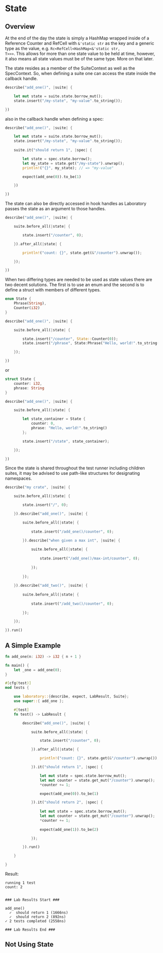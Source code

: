 # State

## Overview
At the end of the day the state is simply a HashMap wrapped inside of a Reference Counter and RefCell with <code>&'static str</code> as the key and a generic type as the value, e.g. <code>Rc<RefCell<HashMap<&'static str, T>>></code>. This allows for more than one state value to be held at time, however, it also means all state values must be of the same type. More on that later.

The state resides as a member of the SuiteContext as well as the SpecContext. So, when defining a suite one can access the state inside the callback handle.
```rust
describe("add_one()", |suite| {

    let mut state = suite.state.borrow_mut();
    state.insert("/my-state", "my-value".to_string());    

})
```
also in the callback handle when defining a spec:
```rust
describe("add_one()", |suite| {

    let mut state = suite.state.borrow_mut();
    state.insert("/my-state", "my-value".to_string());
    
    suite.it("should return 1", |spec| {

        let state = spec.state.borrow();
        let my_state = state.get("/my-state").unwrap();
        println!("{}", my_state); // => "my-value"

        expect(add_one(0)).to_be(1)

    })

})
```

The state can also be directly accessed in hook handles as Laboratory passes the state as an argument to those handles.

```rust
describe("add_one()", |suite| {

    suite.before_all(|state| {

        state.insert("/counter", 0);

    }).after_all(|state| {

        println!("count: {}", state.get(&"/counter").unwrap());

    });

})
```

When two differing types are needed to be used as state values there are two decent solutions. The first is to use an enum and the second is to define a struct with members of different types.
```rust
enum State {
    Phrase(String),
    Counter(i32)
}

describe("add_one()", |suite| {

    suite.before_all(|state| {

        state.insert("/counter", State::Counter(0));
        state.insert("/phrase", State:Phrase("Hello, world!".to_string()));

    });

})
```
or
```rust
struct State {
    counter: i32,
    phrase: String
}

describe("add_one()", |suite| {

    suite.before_all(|state| {

        let state_container = State {
            counter: 0,
            phrase: "Hello, world!".to_string()
        };

        state.insert("/state", state_container);

    });

})
```
Since the state is shared throughout the test runner including children suites, it may be advised to use path-like structures for designating namespaces.
```rust
describe("my crate", |suite| {

    suite.before_all(|state| {

        state.insert("/", 0);

    }).describe("add_one()", |suite| {

        suite.before_all(|state| {
    
            state.insert("/add_one()/counter", 0);
    
        }).describe("when given a max int", |suite| {

            suite.before_all(|state| {
        
                state.insert("/add_one()/max-int/counter", 0);
        
            });
        
        });
    
    }).describe("add_two()", |suite| {
        
        suite.before_all(|state| {
    
            state.insert("/add_two()/counter", 0);
    
        });

    });

}).run()
```


## A Simple Example
```rust
fn add_one(n: i32) -> i32 { n + 1 }

fn main() {
    let _one = add_one(0);
}

#[cfg(test)]
mod tests {

    use laboratory::{describe, expect, LabResult, Suite};
    use super::{ add_one };

    #[test]
    fn test() -> LabResult {

        describe("add_one()", |suite| {

            suite.before_all(|state| {

                state.insert("/counter", 0);

            }).after_all(|state| {

                println!("count: {}", state.get(&"/counter").unwrap());

            }).it("should return 1", |spec| {

                let mut state = spec.state.borrow_mut();
                let mut counter = state.get_mut("/counter").unwrap();
                *counter += 1;

                expect(add_one(0)).to_be(1)

            }).it("should return 2", |spec| {
                
                let mut state = spec.state.borrow_mut();
                let mut counter = state.get_mut("/counter").unwrap();
                *counter += 1;
            
                expect(add_one(1)).to_be(2)

            });

        }).run()

    }

}
```
Result:
```
running 1 test
count: 2


### Lab Results Start ###

add_one()
  ✓  should return 1 (1666ns)
  ✓  should return 2 (892ns)
✓ 2 tests completed (2558ns)

### Lab Results End ###
```

## Not Using State

